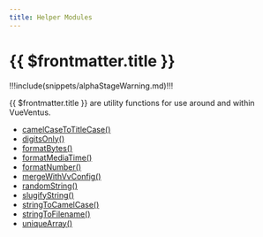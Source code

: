 ```yaml
---
title: Helper Modules
---
```


<script setup>
    import DocsPackageVersion from '../../../src/views/compos/DocsPackageVersion.vue'
</script>





# {{ $frontmatter.title }}

!!!include(snippets/alphaStageWarning.md)!!!

{{ $frontmatter.title }} are utility functions for use around and within VueVentus.

* [camelCaseToTitleCase()](/modules/helpers/camel-case-to-title-case)
* [digitsOnly()](/modules/helpers/digits-only)
* [formatBytes()](/modules/helpers/format-bytes)
* [formatMediaTime()](/modules/helpers/format-media-time)
* [formatNumber()](/modules/helpers/format-number)
* [mergeWithVvConfig()](/modules/helpers/merge-with-vv-config)
* [randomString()](/modules/helpers/random-string)
* [slugifyString()](/modules/helpers/slugify-string)
* [stringToCamelCase()](/modules/helpers/string-to-camel-case)
* [stringToFilename()](/modules/helpers/string-to-filename)
* [uniqueArray()](/modules/helpers/unique-array)






<DocsPackageVersion/>